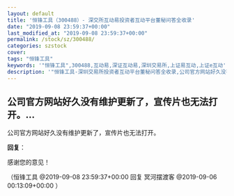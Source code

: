 ```yaml
---
layout: default
title: '恒锋工具（300488）- 深交所互动易投资者互动平台董秘问答全收录'
date: "2019-09-08 23:59:37+00:00"
last_modified_at: "2019-09-08 23:59:37+00:00"
permalink: /stock/sz/300488/
categories: szstock
cover: 
tags: "恒锋工具"
keywords: '"恒锋工具",300488,互动易,深证互动易,深圳交易所,上证易互动,上证e互动'
description: '"恒锋工具-深圳交易所投资者互动平台董秘问答全收录,公司官方网站好久没有维护更新了，宣传片也无法打开。"'
---
```


## 公司官方网站好久没有维护更新了，宣传片也无法打开。...

公司官方网站好久没有维护更新了，宣传片也无法打开。

**回复**：

感谢您的意见！ 

（恒锋工具  @2019-09-08 23:59:37+00:00 回复 冥河摆渡客  @2019-09-06 00:13:09+00:00 ）

